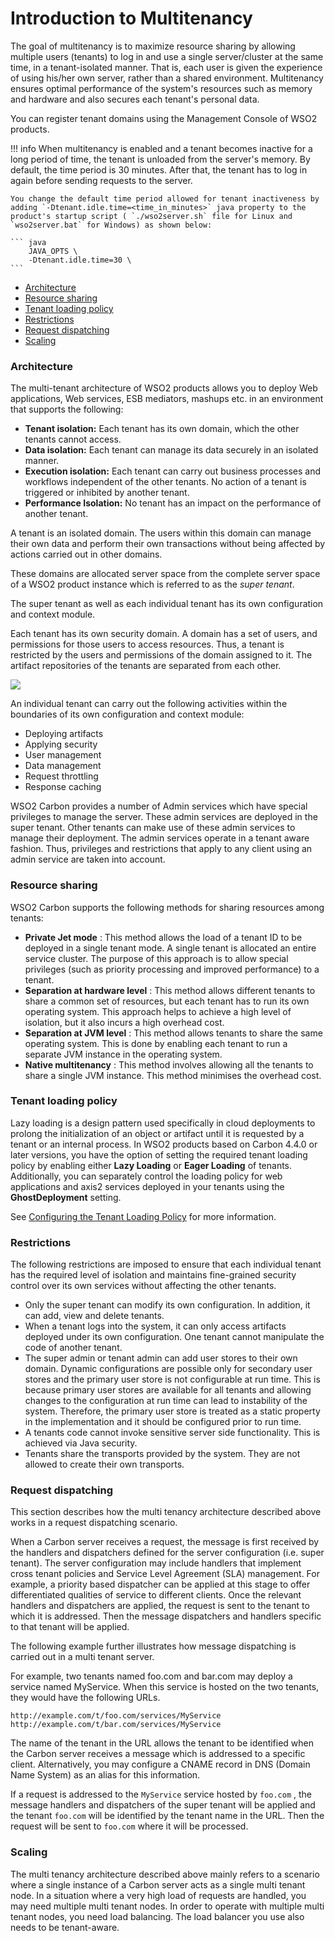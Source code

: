 # Introduction to Multitenancy

The goal of multitenancy is to maximize resource sharing by allowing multiple users (tenants) to log in and use a single server/cluster at the same time, in a tenant-isolated manner. That is, each user is given the experience of using his/her own server, rather than a shared environment. Multitenancy ensures optimal performance of the system's resources such as memory and hardware and also secures each tenant's personal data.

You can register tenant domains using the Management Console of WSO2 products.

!!! info
    When multitenancy is enabled and a tenant becomes inactive for a long period of time, the tenant is unloaded from the server's memory. By default, the time period is 30 minutes. After that, the tenant has to log in again before sending requests to the server.

    You change the default time period allowed for tenant inactiveness by adding `-Dtenant.idle.time=<time_in_minutes>` java property to the product's startup script ( `./wso2server.sh` file for Linux and `wso2server.bat` for Windows) as shown below:

    ``` java
        JAVA_OPTS \
        -Dtenant.idle.time=30 \
    ```

-   [Architecture](#architecture)
-   [Resource sharing](#resource-sharing)
-   [Tenant loading policy](#tenant-loading-policy)
-   [Restrictions](#restrictions)
-   [Request dispatching](#request-dispatching)
-   [Scaling](#scaling)

### Architecture

The multi-tenant architecture of WSO2 products allows you to deploy Web applications, Web services, ESB mediators, mashups etc. in an environment that supports the following:

-   **Tenant isolation:** Each tenant has its own domain, which the other tenants cannot access.
-   **Data isolation:** Each tenant can manage its data securely in an isolated manner.
-   **Execution isolation:** Each tenant can carry out business processes and workflows independent of the other tenants. No action of a tenant is triggered or inhibited by another tenant.
-   **Performance Isolation:** No tenant has an impact on the performance of another tenant.

A tenant is an isolated domain. The users within this domain can manage their own data and perform their own transactions without being affected by actions carried out in other domains.

These domains are allocated server space from the complete server space of a WSO2 product instance which is referred to as the *super tenant*.

The super tenant as well as each individual tenant has its own configuration and context module.

Each tenant has its own security domain. A domain has a set of users, and permissions for those users to access resources. Thus, a tenant is restricted by the users and permissions of the domain assigned to it. The artifact repositories of the tenants are separated from each other.

 [![]({{base_path}}/assets/img/administer/multitenant-architecture.png)]({{base_path}}/assets/img/administer/multitenant-architecture.png)

An individual tenant can carry out the following activities within the boundaries of its own configuration and context module:

-   Deploying artifacts
-   Applying security
-   User management
-   Data management
-   Request throttling
-   Response caching

WSO2 Carbon provides a number of Admin services which have special privileges to manage the server. These admin services are deployed in the super tenant. Other tenants can make use of these admin services to manage their deployment. The admin services operate in a tenant aware fashion. Thus, privileges and restrictions that apply to any client using an admin service are taken into account.

### Resource sharing

WSO2 Carbon supports the following methods for sharing resources among tenants:

-   **Private Jet mode** : This method allows the load of a tenant ID to be deployed in a single tenant mode. A single tenant is allocated an entire service cluster. The purpose of this approach is to allow special privileges (such as priority processing and improved performance) to a tenant.
-   **Separation at hardware level** : This method allows different tenants to share a common set of resources, but each tenant has to run its own operating system. This approach helps to achieve a high level of isolation, but it also incurs a high overhead cost.
-   **Separation at JVM level** : This method allows tenants to share the same operating system. This is done by enabling each tenant to run a separate JVM instance in the operating system.
-   **Native multitenancy** : This method involves allowing all the tenants to share a single JVM instance. This method minimises the overhead cost.

### Tenant loading policy

Lazy loading is a design pattern used specifically in cloud deployments to prolong the initialization of an object or artifact until it is requested by a tenant or an internal process. In WSO2 products based on Carbon 4.4.0 or later versions, you have the option of setting the required tenant loading policy by enabling either **Lazy Loading** or **Eager Loading** of tenants. Additionally, you can separately control the loading policy for web applications and axis2 services deployed in your tenants using the **GhostDeployment** setting.

See [Configuring the Tenant Loading Policy](https://docs.wso2.com/display/ADMIN44x/Configuring+the+Tenant+Loading+Policy) for more information.

### Restrictions

The following restrictions are imposed to ensure that each individual tenant has the required level of isolation and maintains fine-grained security control over its own services without affecting the other tenants.

-   Only the super tenant can modify its own configuration. In addition, it can add, view and delete tenants.
-   When a tenant logs into the system, it can only access artifacts deployed under its own configuration. One tenant cannot manipulate the code of another tenant.
-   The super admin or tenant admin can add user stores to their own domain. Dynamic configurations are possible only for secondary user stores and the primary user store is not configurable at run time. This is because primary user stores are available for all tenants and allowing changes to the configuration at run time can lead to instability of the system. Therefore, the primary user store is treated as a static property in the implementation and it should be configured prior to run time.
-   A tenants code cannot invoke sensitive server side functionality. This is achieved via Java security.
-   Tenants share the transports provided by the system. They are not allowed to create their own transports.

### Request dispatching

This section describes how the multi tenancy architecture described above works in a request dispatching scenario.

When a Carbon server receives a request, the message is first received by the handlers and dispatchers defined for the server configuration (i.e. super tenant). The server configuration may include handlers that implement cross tenant policies and Service Level Agreement (SLA) management. For example, a priority based dispatcher can be applied at this stage to offer differentiated qualities of service to different clients. Once the relevant handlers and dispatchers are applied, the request is sent to the tenant to which it is addressed. Then the message dispatchers and handlers specific to that tenant will be applied.

The following example further illustrates how message dispatching is carried out in a multi tenant server.

For example, two tenants named foo.com and bar.com may deploy a service named MyService. When this service is hosted on the two tenants, they would have the following URLs.

`http://example.com/t/foo.com/services/MyService`
`http://example.com/t/bar.com/services/MyService`

The name of the tenant in the URL allows the tenant to be identified when the Carbon server receives a message which is addressed to a specific client. Alternatively, you may configure a CNAME record in DNS (Domain Name System) as an alias for this information.

If a request is addressed to the `MyService` service hosted by `foo.com` , the message handlers and dispatchers of the super tenant will be applied and the tenant `foo.com` will be identified by the tenant name in the URL. Then the request will be sent to `foo.com` where it will be processed.

### Scaling

The multi tenancy architecture described above mainly refers to a scenario where a single instance of a Carbon server acts as a single multi tenant node. In a situation where a very high load of requests are handled, you may need multiple multi tenant nodes. In order to operate with multiple multi tenant nodes, you need load balancing. The load balancer you use also needs to be tenant-aware.

